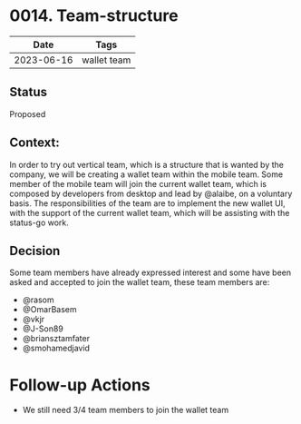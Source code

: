 # 0014. Team-structure

| Date | Tags |
|---|---|
| 2023-06-16 | wallet team |

## Status

Proposed

## Context:

In order to try out vertical team, which is a structure that is wanted by the company, we will be creating a wallet team within the mobile team.
Some member of the mobile team will join the current wallet team, which is composed by developers from desktop and lead by @alaibe, on a voluntary basis.
The responsibilities of the team are to implement the new wallet UI, with the support of the current wallet team, which will be assisting with the status-go work.

## Decision

Some team members have already expressed interest and some have been asked and accepted to join the wallet team, these team members are:

- @rasom
- @OmarBasem
- @vkjr
- @J-Son89
- @briansztamfater
- @smohamedjavid

# Follow-up Actions

- We still need 3/4 team members to join the wallet team
